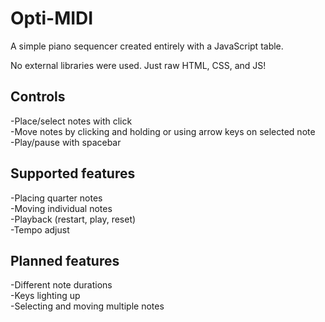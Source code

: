 # Opti-MIDI
A simple piano sequencer created entirely with a JavaScript table.

No external libraries were used. Just raw HTML, CSS, and JS!

## Controls
-Place/select notes with click\
-Move notes by clicking and holding or using arrow keys on selected note\
-Play/pause with spacebar

## Supported features
-Placing quarter notes\
-Moving individual notes\
-Playback (restart, play, reset)\
-Tempo adjust

## Planned features
  -Different note durations\
  -Keys lighting up\
  -Selecting and moving multiple notes
